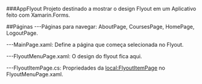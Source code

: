###AppFlyout
Projeto destinado a mostrar o design Flyout em um Aplicativo feito com Xamarin.Forms.

##Páginas
---Páginas para navegar:
AboutPage, CoursesPage, HomePage, LogoutPage.

---MainPage.xaml:
Define a página que começa selecionada no Flyout.

---FlyoutMenuPage.xaml:
O design do flyout fica aqui.

---FlyoutItemPage.cs:
Propriedades da <local:FlyoutItemPage> no FlyoutMenuPage.xaml.
